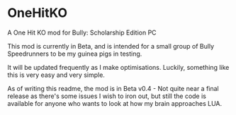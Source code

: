 # OneHitKO
A One Hit KO mod for Bully: Scholarship Edition PC


This mod is currently in Beta, and is intended for a small group of Bully Speedrunners to be my guinea pigs in testing. 

It will be updated frequently as I make optimisations.
Luckily, something like this is very easy and very simple. 

As of writing this readme, the mod is in Beta v0.4 - Not quite near a final release as there's some issues I wish to iron out, but still the code is available for anyone who wants to look at how my brain approaches LUA.
